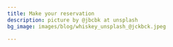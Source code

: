 ```yaml
---
title: Make your reservation
description: picture by @jbcbk at unsplash
bg_image: images/blog/whiskey_unsplash_@jckbck.jpeg

---
```

